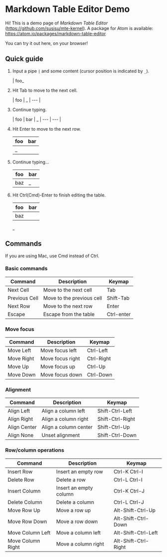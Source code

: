 # Markdown Table Editor Demo
Hi! This is a demo page of *Markdown Table Editor* (https://github.com/susisu/mte-kernel).
A package for Atom is available: https://atom.io/packages/markdown-table-editor

You can try it out here, on your browser!


## Quick guide
1. Input a pipe `|` and some content (cursor position is indicated by `_`).

    | foo_

2. Hit Tab to move to the next cell.

    | foo | _
    | --- |

3. Continue typing.

    | foo | bar | _
    | --- | --- |

4. Hit Enter to move to the next row.

    | foo | bar |
    | --- | --- |
    | _   |     |

5. Continue typing...

    | foo | bar |
    | --- | --- |
    | baz | _   |

6. Hit Ctrl(Cmd)-Enter to finish editing the table.

    | foo | bar |
    | --- | --- |
    | baz |     |
    _


## Commands
If you are using Mac, use Cmd instead of Ctrl.

### Basic commands
| Command       | Description               | Keymap     |
| ------------- | ------------------------- | ---------- |
| Next Cell     | Move to the next cell     | Tab        |
| Previous Cell | Move to the previous cell | Shift-Tab  |
| Next Row      | Move to the next row      | Enter      |
| Escape        | Escape from the table     | Ctrl-enter |

### Move focus
| Command    | Description      | Keymap     |
| ---------- | ---------------- | ---------- |
| Move Left  | Move focus left  | Ctrl-Left  |
| Move Right | Move focus right | Ctrl-Right |
| Move Up    | Move focus up    | Ctrl-Up    |
| Move Down  | Move focus down  | Ctrl-Down  |

### Alignment
| Command      | Description           | Keymap           |
| ------------ | --------------------- | ---------------- |
| Align Left   | Align a column left   | Shift-Ctrl-Left  |
| Align Right  | Align a column right  | Shift-Ctrl-Right |
| Align Center | Align a column center | Shift-Ctrl-Up    |
| Align None   | Unset alignment       | Shift-Ctrl-Down  |

### Row/column operations
| Command           | Description            | Keymap               |
| ----------------- | ---------------------- | -------------------- |
| Insert Row        | Insert an empty row    | Ctrl-K Ctrl-I        |
| Delete Row        | Delete a row           | Ctrl-L Ctrl-I        |
| Insert Column     | Insert an empty column | Ctrl-K Ctrl-J        |
| Delete Column     | Delete a column        | Ctrl-L Ctrl-J        |
| Move Row Up       | Move a row up          | Alt-Shift-Ctrl-Up    |
| Move Row Down     | Move a row down        | Alt-Shift-Ctrl-Down  |
| Move Column Left  | Move a column left     | Alt-Shift-Ctrl-Left  |
| Move Column Right | Move a column right    | Alt-Shift-Ctrl-Right |
